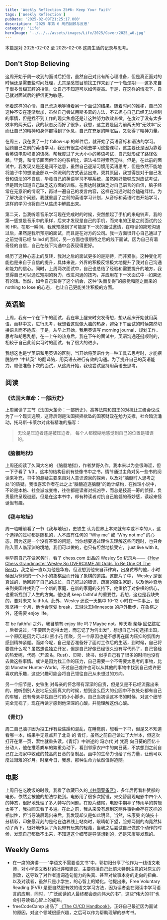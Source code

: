 ```yaml
---
title: 'Weekly Reflection 25#6: Keep Your Faith'
tags: ['Weekly Reflection']
pubDate: '2025-02-09T21:25:17.000'
description: '2025 年第 6 周的回顾与反思'
category: 'Life'
heroImage: '../../../assets/images/Life/2025/Cover/2025_w6.jpg'
---
```


本篇是对 2025-02-02 至 2025-02-08 这周生活的记录与思考。

## Don't Stop Believing

这周开始于周一收到的面试后拒信，虽然自己对此有所心理准备，但是真正面对的时候还是需要些时间处理，尤其是感觉目前找工作来到了一个瓶颈期——这多来自于很多含糊其辞的拒信，让自己不知道可以如何提高。于是，在这样的情况下，自己就对面试后的拒信更为敏感。

怀着这样的心情，自己忐忑地等待着另一个面试的结果。随着时间的推移，自己的这种不安在逐渐增加，虽然自己尝试用斯多葛的方法，不去担心自己已经无法控制的事情，但是找不到工作的现实焦虑还是让这种努力收效甚微。在度过了没有太多效率的两天后，我的状态反而好了很多，我想，这主要是因为前两天的“无效率”反而让自己的精神和身体都得到了休息，自己在充足的睡眠后，又获得了精神力量。

在周三，我在发了一封 follow-up 的邮件后，就开始了英语音标和语法的学习。回顾自己之前的英语学习，我没有很主动地去学习这些课程，这主要还是因为靠着看英语电影积累的语感，帮我度过了大大小小的英语考试，自己就形成了路径依赖。毕竟，和情节画面俱佳的电影相比，语法书显得索然无味。但是，在此前的面试中，我发现又是还是词不达意，虽然自己逐渐习惯用英语思考，但是依然不能地将脑子中的想法全部以一种流利的方式表达出来。究其原因，我觉得是对于自己发音和语法的不自信，毕竟自己的英语学习不够系统，虽然刚好能够应对应试考试，但是因为知道自己缺乏这方面的训练，在表达时就缺乏对自己语言的自信，脑子经常在无意识的情况下，再过一遍自己的发言内容，这样在沟通时就会磕磕绊绊。为了解决这个问题，我就重启了之前的英语学习计划，从音标和英语时态开始学习，这样的学习也将自己从焦虑中解脱出来。

第二天，当我听着音乐学习现在完成时的时候，突然想起了手机的来电铃声，我的第一感觉是音乐中的采样，后来才发现是自己的手机，而来电的正是之前面试的公司 HR。在那一瞬间，我就预感到了可能是下一次的面试邀请，在电话的简短沟通过后，果然是我所预期的面试，而且是在对方的公司。我一方面很开心自己通过了之前觉得已经 failed 的面试，另一方面也很期待之后的线下面试，因为自己有着奇怪的自信，自己在线下沟通中会表现得更好。

经历了这种心态上的反转，我对之后的面试更多的是期待，而非紧张。这种变化可能也是来自于自信的提升，具体来说，外界的积极反馈极大地提升了我对自己沟通和能力的信心。同时，上周两次面试中，自己也总结了经验和需要提升的地方，我觉得自己可以通过短期的努力，改进沟通的技巧，并应用在下一次面试中--如果还有的话。当然，如今自己获得了这个机会，这种“失而复得”的感觉和随之而来的 nothing to lose 的心态， 也让自己更能关注积极的方面。

## 英语脑

上周，我有一个在下午的面试，我在早上醒来时突发奇想，想从起床开始就用英语，而非中文，进行思考，我想着这就像大脑的热身，避免下午面试的时候突然切换语言而不适应。于是，从早上开始，我用英语写 morning journal、规划工作、思考和胡思乱想，在一上午的热身后，我在下午的面试中，英语沟通还挺顺利的，相较于自己此前实习时的面试，有了很大的进步。

我想这也是学英语和用英语的区别，当开始将英语作为一种工具去思考时，才能摆脱脑中 “中转英” 的翻译脑，用英语去进行有效的沟通。为了提升自己的英语能力，顺便准备下次的面试，从这周开始，我也尝试坚持用英语去思考。

## 阅读

### 《法国大革命：一部历史》

上周阅读了三节《法国大革命：一部历史》，高等法院和国王的对抗让三级会议成为了一个现实选项，这背后则是法国摇摇欲坠的国家财政在勉力支撑，社会暗流涌动，托马斯·卡莱尔对此有精准的描写：

> 无论是压迫者还是被压迫者， 每个人都模糊地感觉到自己的位置是错误的。

### 《脑髓地狱》

上周还阅读了久闻大名的 《脑髓地狱》，作者梦野久作。我本来以为会很晦涩，但一下子看了 1/3 。这本的结构目前有些像书中之书，情节通过主角对另一些书的阅读来补充，书中的悬疑主要来自对人意识源泉的探索，以及对“脑髓时人思考之处”的质疑。我很喜欢作者在此之上“脑髓追逐脑髓”的诡计结构，在推理小说中，不论是本格、社会派或变格，往往都是读者对抗凶手，而总是技高一筹的侦探，负责最终呈现谜题，但是在这本书中，却有种读者对抗自己脑髓的奇妙感，读起来怪诞但有趣。

### 《我与地坛》

周一临睡前看了一节《我与地坛》，史铁生 认为世界上本来就有幸或不幸的人，这个选择的过程都是随机的，人不应有任何的 “Why me” 或 “Why not me” 的心态，因为这是一个没有答案的问题，当你想要通过理性去理解这些问题时，也只会陷入盲人临深渊的境地，我们可以做的，也只有坦然地接受它， just live with it。

稍早前自己在做家务时，看了 chess.com 出品的 Wesley So 纪录片——[《How Chess Grandmaster Wesley So OVERCAME All Odds To Be One Of The Best》](https://www.youtube.com/watch?v=a6nPdA0mxJc)，我之前一直以为他是华裔，但没想到他来自菲律宾，出身贫寒的他，小时候因为爸爸的一个小小的象棋盘而开始了象棋的道路。这部片子中， Wesley 是很真诚的，他回顾了自己的成长，自己犯过的错误，疏离的原生家庭，以及他神奇地来到美国并找到了一个新的家庭，在新的家庭的支持下，他重拾了对象棋的信心，也重新找到了人生的方向。他也说 keep faithful 的重要性，我想，这也是我缺失的，要对未来 faithful。此外，Wesley 还说一天集中 10-12 小时在一件事上，很难坚持一个月，他也会享受 break，去游泳去Minnesota 的户外散步，在象棋之外，还需要 enjoy life。

在 be faithful 之外，我目前有 enjoy life 吗？Maybe not。昨天看 柴静 [回忆陈牤](https://www.youtube.com/watch?v=9L60q0fQHu8) ，后者说过，“不要因为走得太远，而忘记了为何出发”，想想自己当初选择出国，一个原因是因为可以和 熊小花 团聚，另一个原因也是不想再在国内压抑的氛围内感到精神紧绷。而如今呢，自己是否准备好了面对工作后的生活，到时候，自己将要做什么呢？虽然想说独立开发，但是自己好像已经很久没有写代码了，自己曾经的热爱呢，代码（开源 &。Rust）、贝斯、读书，似乎自己有了很多的时间也没有去做这些事情。或许是因为找工作的压力，自己需要一个不需要太思考的事物，比如 Monster Hunter-World，不过自己或许也可以从其他的事物中找到自己或许更喜欢的乐趣，这些兴趣可能会将自己领往自己从未想过的方向。

另一个细节是，史铁生 对母亲的怀念带有深深的自责，但是又是不已经流露出来的，他听到别人说地坛公园真大的时候，想到这么巨大的公园中不仅处处都有自己的车辙，还有母亲寻找自己时的小小脚步。自己当初读这本书的时候，对这个细节完全无视了，现在再读才感到他深深的心酸，并能理解这份心酸。

### 《青灯》

周二自己脑子因为投工作有些焦躁和混乱，在睡觉前，想看一下书，但是又不知道看哪一本，结果手无意点开了北岛 的 青灯，虽然之前自己读过了大半本，但这次打开在第一页，索性就重头读。《青灯》中讲述的 冯亦代 对 梵高 向日葵的回忆十分动人，他在推着粪车的繁重劳动下，看到邻家农户中的向日葵，不禁想到之前自己在上海家中收藏的梵高向日葵的复制品，画中的生命力也给了他力量，让他可以度过艰难的岁月。时至今日，我想，那种生命力依然值得追随。

## 电影

上周日在吃晚饭的时候，我看了收藏已久的[《共同警备区》](https://movie.douban.com/subject/1306664/)，多年后再看朴赞郁的电影，依然会被他的想法惊艳到。电影用了很多次摇镜，来交替展现电影中四个人的神态，很好地处理了多人特写的问题。在影片结尾，电影中期亭子转雨伞的剪辑太美了，我拉回去看了多遍。在此之前，我从来没有想到这两件事物会存在这样的相似性，但当导演展现出来后，我发现却又是如此明显。当然，宋康昊 的演技十分精彩，印象最深刻的是他在边界线上站岗时，眼睛朝下望，脸颊两侧的肉竟然抖动了两下，很好地传达了角色带有玩笑的轻蔑，当我之后尝试自己做这个动作的时候，发现自己都做不出来，不知道这个细节是导演想到的，还是宋康昊发现的。

## Weekly Gems

- 在一席的演讲——“学语文不需要语文书”中，郭初阳分享了他作为一线语文老师，对小学语文教材的批评和建议，主要包括自己此前未特别注意的对原文的删改，这导致了对作者遣词造句能力的失真、甚至对故事本身的走向的扭曲、以及对读者，虽然只是小学生，的心智上的矮化。他提出来，Free Voluntary Reading (FVR) 是更自然更有效的语文学习方法，因为读者会在阅读中学习语言的应用，同时，“广泛阅读的人最终都会走向伟大的书”，这些“伟大的书”也会引导读者心智上的成熟。
- freeCodeCamp 出品了 [《The CI/CD Handbook》](https://www.freecodecamp.org/news/learn-continuous-integration-delivery-and-deployment/)，正好自己最近因为面试的原因，对这个领域很感兴趣，之后可以作为帮助理解的参考书。
